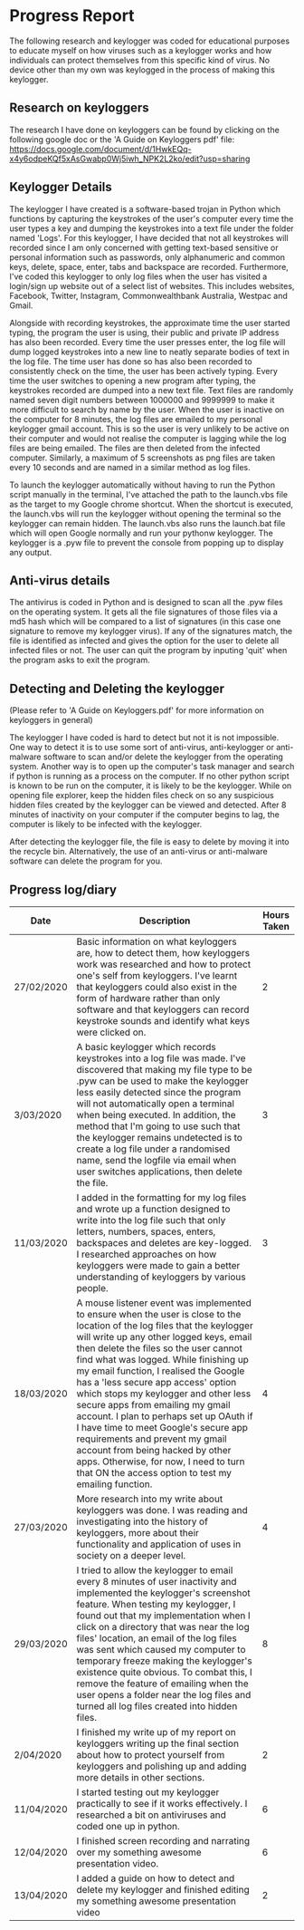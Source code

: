 # Progress Report
The following research and keylogger was coded for educational purposes to educate myself on how viruses such as a keylogger works and how individuals can protect themselves from this specific kind of virus. No device other than my own was keylogged in the process of making this keylogger.

## Research on keyloggers 
The research I have done on keyloggers can be found by clicking on the following google doc or the 'A Guide on Keyloggers pdf' file:
https://docs.google.com/document/d/1HwkEQq-x4y6odpeKQf5xAsGwabp0Wj5iwh_NPK2L2ko/edit?usp=sharing

## Keylogger Details
The keylogger I have created is a software-based trojan in Python which functions by capturing the keystrokes of the user's computer every time the user types a key and dumping the keystrokes into a text file under the folder named 'Logs'. For this keylogger, I have decided that not all keystrokes will recorded since I am only concerned with getting text-based sensitive or personal information such as passwords, only alphanumeric and common keys, delete, space, enter, tabs and backspace are recorded. Furthermore, I've coded this keylogger to only log files when the user has visited a login/sign up website out of a select list of websites. This includes websites, Facebook, Twitter, Instagram, Commonwealthbank Australia, Westpac and Gmail.

Alongside with recording keystrokes, the approximate time the user started typing, the program the user is using, their public and private IP address has also been recorded. Every time the user presses enter, the log file will dump logged keystrokes into a new line to neatly separate bodies of text in the log file. The time user has done so has also been recorded to consistently check on the time, the user has been actively typing. Every time the user switches to opening a new program after typing, the keystrokes recorded are dumped into a new text file. Text files are randomly named seven digit numbers between 1000000 and 9999999 to make it more difficult to search by name by the user. When the user is inactive on the computer for 8 minutes, the log files are emailed to my personal keylogger gmail account. This is so the user is very unlikely to be active on their computer and would not realise the computer is lagging while the log files are being emailed. The files are then deleted from the infected computer. Similarly, a maximum of 5 screenshots as png files are taken every 10 seconds and are named in a similar method as log files.

To launch the keylogger automatically without having to run the Python script manually in the terminal, I've attached the path to the launch.vbs file as the target to my Google chrome shortcut. When the shortcut is executed, the launch.vbs will run the keylogger without opening the terminal so the keylogger can remain hidden. The launch.vbs also runs the launch.bat file which will open Google normally and run your pythonw keylogger. The keylogger is a .pyw file to prevent the console from popping up to display any output.

## Anti-virus details
The antivirus is coded in Python and is designed to scan all the .pyw files on the operating system. It gets all the file signatures of those files via a md5 hash which will be compared to a list of signatures (in this case one signature to remove my keylogger virus). If any of the signatures match, the file is identified as infected and gives the option for the user to delete all infected files or not. The user can quit the program by inputing 'quit' when the program asks to exit the program.

## Detecting and Deleting the keylogger
(Please refer to 'A Guide on Keyloggers.pdf' for more information on keyloggers in general)

The keylogger I have coded is hard to detect but not it is not impossible. One way to detect it is to use some sort of anti-virus, anti-keylogger or anti-malware software to scan and/or delete the keylogger from the operating system. Another way is to open up the computer's task manager and search if python is running as a process on the computer. If no other python script is known to be run on the computer, it is likely to be the keylogger. While on opening file explorer, keep the hidden files check on so any suspicious hidden files created by the keylogger can be viewed and detected. After 8 minutes of inactivity on your computer if the computer begins to lag, the computer is likely to be infected with the keylogger.

After detecting the keylogger file, the file is easy to delete by moving it into the recycle bin. Alternatively, the use of an anti-virus or anti-malware software can delete the program for you.  

## Progress log/diary
| Date | Description | Hours Taken |
| ----------- | ----------- | ----------- |
| 27/02/2020 | Basic information on what keyloggers are, how to detect them, how keyloggers work was researched and how to protect one's self from keyloggers. I've learnt that keyloggers could also exist in the form of hardware rather than only software and that keyloggers can record keystroke sounds and identify what keys were clicked on. | 2 |
| 3/03/2020 | A basic keylogger which records keystrokes into a log file was made. I've discovered that making my file type to be .pyw can be used to make the keylogger less easily detected since the program will not automatically open a terminal when being executed. In addition, the method that I'm going to use such that the keylogger remains undetected is to create a log file under a randomised name, send the logfile via email when user switches applications, then delete the file. | 3 |
| 11/03/2020 | I added in the formatting for my log files and wrote up a function designed to write into the log file such that only letters, numbers, spaces, enters, backspaces and deletes are key-logged. I researched approaches on how keyloggers were made to gain a better understanding of keyloggers by various people.| 3 |
| 18/03/2020 | A mouse listener event was implemented to ensure when the user is close to the location of the log files that the keylogger will write up any other logged keys, email then delete the files so the user cannot find what was logged. While finishing up my email function, I realised the Google has a 'less secure app access' option which stops my keylogger and other less secure apps from emailing my gmail account. I plan to perhaps set up OAuth if I have time to meet Google's secure app requirements and prevent my gmail account from being hacked by other apps. Otherwise, for now, I need to turn that ON the access option to test my emailing function. | 4 |
| 27/03/2020 | More research into my write about keyloggers was done. I was reading and investigating into the history of keyloggers, more about their functionality and application of uses in society on a deeper level. | 4 |
| 29/03/2020 | I tried to allow the keylogger to email every 8 minutes of user inactivity and implemented the keylogger's screenshot feature. When testing my keylogger, I found out that my implementation when I click on a directory that was near the log files' location, an email of the log files was sent which caused my computer to temporary freeze making the keylogger's existence quite obvious. To combat this, I remove the feature of emailing when the user opens a folder near the log files and turned all log files created into hidden files.  | 8 |
| 2/04/2020 | I finished my write up of my report on keyloggers writing up the final section about how to protect yourself from keyloggers and polishing up and adding more details in other sections. | 2 |
| 11/04/2020 | I started testing out my keylogger practically to see if it works effectively. I researched a bit on antiviruses and coded one up in python. | 6 |
| 12/04/2020 | I finished screen recording and narrating over my something awesome presentation video. | 6 |
| 13/04/2020 | I added a guide on how to detect and delete my keylogger and finished editing my something awesome presentation video | 2 |